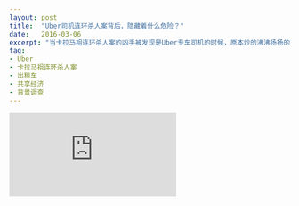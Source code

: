 ```yaml
---
layout: post
title:  "Uber司机连环杀人案背后，隐藏着什么危险？"
date:   2016-03-06
excerpt: "当卡拉马祖连环杀人案的凶手被发现是Uber专车司机的时候，原本炒的沸沸扬扬的Uber安全问题再次被媒体揭露出来。不少公众开始疑惑起来：方便快捷的Uber到底安不安全？"
tag:
- Uber
- 卡拉马祖连环杀人案
- 出租车
- 共享经济
- 背景调查
---
```


<iframe src="https://zhuanlan.zhihu.com/p/20622469?refer=theglobus" frameborder="0" allowfullscreen onload="this.width=screen.width*0.3;this.height=screen.height;"></iframe>